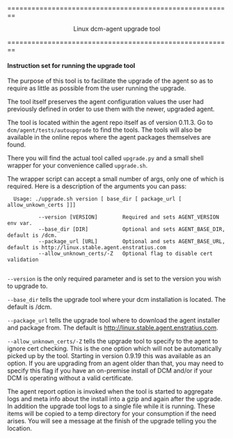 ========================================================
   <p align="center"> Linux dcm-agent upgrade tool</p> 
========================================================

#### Instruction set for running the upgrade tool

The purpose of this tool is to facilitate the upgrade of the agent so as to require as little as possible from 
the user running the upgrade.

The tool itself preserves the agent configuration values the user had previously defined in order to use
them with the newer, upgraded agent.

The tool is located within the agent repo itself as of version 0.11.3.  Go to `dcm/agent/tests/autoupgrade` 
to find the tools.  The tools will also be available in the online repos where the agent packages themselves are
found. 

There you will find the actual tool called `upgrade.py` and a small shell wrapper for your convenience called
`upgrade.sh`.

The wrapper script can accept a small number of args, only one of which is required.  Here is a description of the 
arguments you can pass:
 
``` 
  Usage: ./upgrade.sh version [ base_dir [ package_url [ allow_unkown_certs ]]]

          --version [VERSION]        Required and sets AGENT_VERSION env var.
          --base_dir [DIR]           Optional and sets AGENT_BASE_DIR, default is /dcm.
          --package_url [URL]        Optional and sets AGENT_BASE_URL, default is http://linux.stable.agent.enstratius.com
          --allow_unknown_certs/-Z   Optional flag to disable cert validation
 
```

`--version` is the only required parameter and is set to the version you wish to upgrade to.  

`--base_dir` tells the upgrade tool where your dcm installation is located.  The default is /dcm.

`--package_url` tells the upgrade tool where to download the agent installer and package from.  The default is
http://linux.stable.agent.enstratius.com.

`--allow_unknown_certs/-Z` tells the upgrade tool to specify to the agent to ignore cert checking.  This is the one 
option which will not be automatically picked up by the tool.  Starting in version 0.9.19 this was available as
an option.  If you are upgrading from an agent older than that, you may need to specify this flag if you have an
on-premise install of DCM and/or if your DCM is operating without a valid certificate.

The agent report option is invoked when the tool is started to aggregate logs and meta info about the install into a 
gzip and again after the upgrade.  In addition the upgrade tool logs to a single file while it is running.  These 
items will be copied to a temp directory for your consumption if the need arises.  You will see a message at the
finish of the upgrade telling you the location.